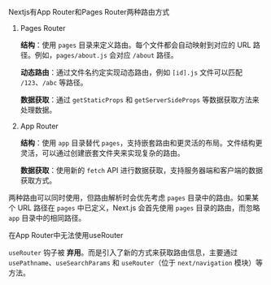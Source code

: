 Nextjs有App Router和Pages Router两种路由方式

1. Pages Router

   **结构**：使用 `pages` 目录来定义路由。每个文件都会自动映射到对应的 URL 路径。例如，`pages/about.js` 会对应 `/about` 路径。

   **动态路由**：通过文件名约定实现动态路由，例如 `[id].js` 文件可以匹配 `/123`、`/abc` 等路径。

   **数据获取**：通过 `getStaticProps` 和 `getServerSideProps` 等数据获取方法来处理数据。

2. App Router

   **结构**：使用 `app` 目录替代 `pages`，支持嵌套路由和更灵活的布局。文件结构更灵活，可以通过创建嵌套文件夹来实现复杂的路由。

   **数据获取**：使用新的 `fetch` API 进行数据获取，支持服务器端和客户端的数据获取方式。

两种路由可以同时使用，但路由解析时会优先考虑 `pages` 目录中的路由。如果某个 URL 路径在 `pages` 中已定义，Next.js 会首先使用 `pages` 目录的路由，而忽略 `app` 目录中的相同路径。



在App Router中无法使用useRouter

`useRouter` 钩子被 **弃用**。而是引入了新的方式来获取路由信息，主要通过 `usePathname`、`useSearchParams` 和 `useRouter`（位于 `next/navigation` 模块）等方法。